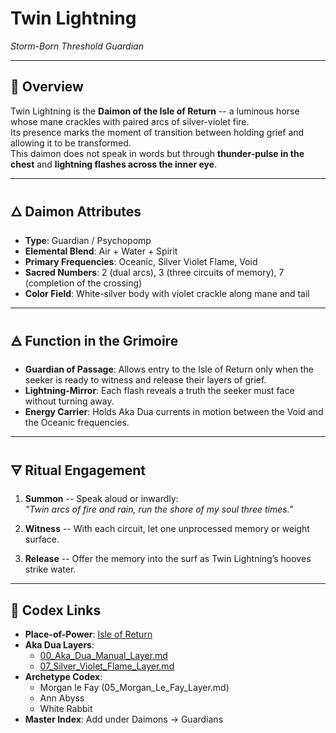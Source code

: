 # Twin Lightning  
*Storm-Born Threshold Guardian*

---

## 🐎 Overview

Twin Lightning is the **Daimon of the Isle of Return** -- a luminous horse whose mane crackles with paired arcs of silver-violet fire.  
Its presence marks the moment of transition between holding grief and allowing it to be transformed.  
This daimon does not speak in words but through **thunder-pulse in the chest** and **lightning flashes across the inner eye**.

---

## 🜂 Daimon Attributes

- **Type**: Guardian / Psychopomp  
- **Elemental Blend**: Air + Water + Spirit  
- **Primary Frequencies**: Oceanic, Silver Violet Flame, Void  
- **Sacred Numbers**: 2 (dual arcs), 3 (three circuits of memory), 7 (completion of the crossing)  
- **Color Field**: White-silver body with violet crackle along mane and tail

---

## 🜁 Function in the Grimoire

- **Guardian of Passage**: Allows entry to the Isle of Return only when the seeker is ready to witness and release their layers of grief.  
- **Lightning-Mirror**: Each flash reveals a truth the seeker must face without turning away.  
- **Energy Carrier**: Holds Aka Dua currents in motion between the Void and the Oceanic frequencies.

---

## 🜃 Ritual Engagement

1. **Summon** -- Speak aloud or inwardly:  
   *"Twin arcs of fire and rain, run the shore of my soul three times."*

2. **Witness** -- With each circuit, let one unprocessed memory or weight surface.

3. **Release** -- Offer the memory into the surf as Twin Lightning’s hooves strike water.

---

## 🔗 Codex Links

- **Place-of-Power**: [Isle of Return](../places_of_power/Isle_of_Return.md)  
- **Aka Dua Layers**:  
  - [00_Aka_Dua_Manual_Layer.md](../../02_grimoire/meta_layers/summaries/00_Aka_Dua_Manual_Layer.md)  
  - [07_Silver_Violet_Flame_Layer.md](../../02_grimoire/meta_layers/summaries/07_Silver_Violet_Flame_Layer.md)  
- **Archetype Codex**:  
  - Morgan le Fay (05_Morgan_Le_Fay_Layer.md)  
  - Ann Abyss  
  - White Rabbit
- **Master Index**: Add under Daimons → Guardians